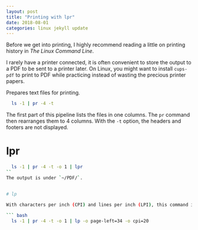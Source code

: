```yaml
---
layout: post
title: "Printing with lpr"
date: 2018-08-01
categories: linux jekyll update
---
```


Before we get into printing, I highly recommend reading a little on printing history in _The Linux Command Line_.

I rarely have a printer connected, it is often convenient to store the output to a PDF to be sent to a printer later. On Linux, you might want to install `cups-pdf` to print to PDF while practicing instead of wasting the precious printer papers.

Prepares text files for printing.

``` bash
  ls -1 | pr -4 -t 
```
The first part of this pipeline lists the files in one columns. The `pr` command then rearranges them to 4 columns. With the `-t` option, the headers and footers are not displayed.

# lpr

``` bash
  ls -1 | pr -4 -t -o 1 | lpr
``
The output is under `~/PDF/`.
  
  
# lp

With characters per inch (CPI) and lines per inch (LPI), this command is provides more functionality

``` bash
  ls -1 | pr -4 -t -o 1 | lp -o page-left=34 -o cpi=20
```
